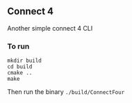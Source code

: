 ## Connect 4

Another simple connect 4 CLI 

### To run

```
mkdir build
cd build
cmake ..
make
```

Then run the binary `./build/ConnectFour`
